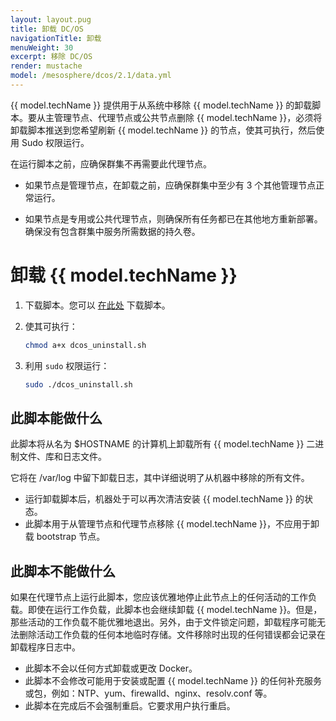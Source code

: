 ```yaml
---
layout: layout.pug
title: 卸载 DC/OS
navigationTitle: 卸载
menuWeight: 30
excerpt: 移除 DC/OS
render: mustache
model: /mesosphere/dcos/2.1/data.yml
---
```


{{ model.techName }} 提供用于从系统中移除 {{ model.techName }} 的卸载脚本。要从主管理节点、代理节点或公共节点删除 {{ model.techName }}，必须将卸载脚本推送到您希望刷新 {{ model.techName }} 的节点，使其可执行，然后使用 Sudo 权限运行。

在运行脚本之前，应确保群集不再需要此代理节点。

- 如果节点是管理节点，在卸载之前，应确保群集中至少有 3 个其他管理节点正常运行。

- 如果节点是专用或公共代理节点，则确保所有任务都已在其他地方重新部署。确保没有包含群集中服务所需数据的持久卷。

# 卸载 {{ model.techName }}

1. 下载脚本。您可以 [在此处](http://downloads.mesosphere.com/dcos-uninstall/uninstall.sh) 下载脚本。
1. 使其可执行：

    ```bash
    chmod a+x dcos_uninstall.sh
    ```
    
1. 利用 `sudo` 权限运行：
    
    ```bash
    sudo ./dcos_uninstall.sh
    ```


## 此脚本能做什么
此脚本将从名为 $HOSTNAME 的计算机上卸载所有 {{ model.techName }} 二进制文件、库和日志文件。

它将在 /var/log 中留下卸载日志，其中详细说明了从机器中移除的所有文件。

- 运行卸载脚本后，机器处于可以再次清洁安装 {{ model.techName }} 的状态。
- 此脚本用于从管理节点和代理节点移除 {{ model.techName }}，不应用于卸载 bootstrap 节点。

## 此脚本不能做什么

如果在代理节点上运行此脚本，您应该优雅地停止此节点上的任何活动的工作负载。即使在运行工作负载，此脚本也会继续卸载 {{ model.techName }}。但是，那些活动的工作负载不能优雅地退出。另外，由于文件锁定问题，卸载程序可能无法删除活动工作负载的任何本地临时存储。文件移除时出现的任何错误都会记录在卸载程序日志中。

- 此脚本不会以任何方式卸载或更改 Docker。
- 此脚本不会修改可能用于安装或配置 {{ model.techName }} 的任何补充服务或包，例如：NTP、yum、firewalld、nginx、resolv.conf 等。
- 此脚本在完成后不会强制重启。它要求用户执行重启。
